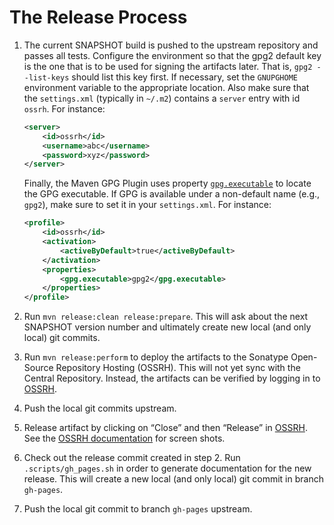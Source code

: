 # The Release Process

1. The current SNAPSHOT build is pushed to the upstream repository and passes
   all tests. Configure the environment so that the gpg2 default key is the one
   that is to be used for signing the artifacts later. That is,
   `gpg2 --list-keys` should list this key first. If necessary, set the
   `GNUPGHOME` environment variable to the appropriate location.
   Also make sure that the `settings.xml` (typically in `~/.m2`) contains a
   `server` entry with id `ossrh`. For instance:

   ```xml
   <server>
       <id>ossrh</id>
       <username>abc</username>
       <password>xyz</password>
   </server>
   ```

   Finally, the Maven GPG Plugin uses property
   [`gpg.executable`](https://maven.apache.org/plugins/maven-gpg-plugin/sign-mojo.html#executable)
   to locate the GPG executable. If GPG is available under a non-default name
   (e.g., `gpg2`), make sure to set it in your `settings.xml`. For instance:

   ```xml
   <profile>
       <id>ossrh</id>
       <activation>
           <activeByDefault>true</activeByDefault>
       </activation>
       <properties>
           <gpg.executable>gpg2</gpg.executable>
       </properties>
   </profile>
   ```

2. Run `mvn release:clean release:prepare`. This will ask about the next
   SNAPSHOT version number and ultimately create new local (and only local)
   git commits.
3. Run `mvn release:perform` to deploy the artifacts to the Sonatype
   Open-Source Repository Hosting (OSSRH). This will not yet sync with the
   Central Repository. Instead, the artifacts can be verified by logging in to
   [OSSRH](https://oss.sonatype.org/).
4. Push the local git commits upstream.
5. Release artifact by clicking on “Close” and then “Release” in
   [OSSRH](https://oss.sonatype.org/). See the
   [OSSRH documentation](http://central.sonatype.org/pages/releasing-the-deployment.html)
   for screen shots.
6. Check out the release commit created in step 2. Run `.scripts/gh_pages.sh`
   in order to generate documentation for the new release. This will create a
   new local (and only local) git commit in branch `gh-pages`.
7. Push the local git commit to branch `gh-pages` upstream.
